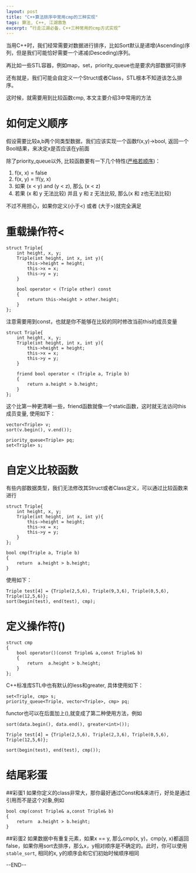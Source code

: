 ```yaml
---
layout: post
title: "C++算法排序中常用cmp的三种实现"
tags: 算法, C++, 江湖救急
excerpt: “行走江湖必备，C++三种常用的cmp方式实现”
---
```


当用C++时，我们经常需要对数据进行排序，比如Sort默认是递增(Ascending)序列，但是我们可能恰好需要一个递减(Desceding)序列。

再比如一些STL容器，例如map，set，priority_queue也是要求内部数据可排序

还有就是，我们可能会自定义一个Struct或者Class，STL根本不知道该怎么排序。

这时候，就需要用到比较函数cmp, 本文主要介绍3中常用的方法

# 如何定义顺序

假设需要比较a,b两个同类型数据，我们应该实现一个函数f(x,y)->bool, 返回一个Bool结果，来决定x是否应该在y前面

除了priority_queue以外, 比较函数要有一下几个特性([严格若顺序](https://en.wikipedia.org/wiki/Weak_ordering))：

1. f(x, x) = false
2. f(x, y) = !f(y, x)
3. 如果 (x < y) and (y < z), 那么 (x < z)
4. 若果 (x 和 y 无法比较) 并且 y 和 z 无法比较, 那么(x 和 z也无法比较)

不过不用担心，如果你定义(小于<) 或者 (大于>)就完全满足

# 重载操作符<

```
struct Triple{
    int height, x, y;
    Triple(int height, int x, int y){
        this->height = height;
        this->x = x;
        this->y = y;
    }
    
    bool operator < (Triple other) const
    {
        return this->height > other.height;
    }
};
```
注意需要用到const，也就是你不能够在比较的同时修改当前this的成员变量

```
struct Triple{
    int height, x, y;
    Triple(int height, int x, int y){
        this->height = height;
        this->x = x;
        this->y = y;
    }
    
    friend bool operator < (Triple a, Triple b)
    {
        return a.height > b.height;
    }
};
```

这个比第一种更清晰一些，friend函数就像一个static函数，这时就无法访问this成员变量, 使用如下：


```
vector<Triple> v;
sort(v.begin(), v.end());

priority_queue<Triple> pq;
set<Triple> s;

```

# 自定义比较函数

有些内部数据类型，我们无法修改其Struct或者Class定义，可以通过比较函数来进行

```
struct Triple{
    int height, x, y;
    Triple(int height, int x, int y){
        this->height = height;
        this->x = x;
        this->y = y;
    }
};

bool cmp(Triple a, Triple b)
{
    return  a.height > b.height;
}
```

使用如下：

```
Triple test[4] = {Triple(2,5,6), Triple(9,3,6), Triple(0,5,6), Triple(12,5,6)};
sort(begin(test), end(test), cmp);
```

# 定义操作符()

```
struct cmp
{
    bool operator()(const Triple& a,const Triple& b)
    {
        return  a.height > b.height;
    }
};

```

C++标准库STL中也有默认的less<T>和greater<T>, 具体使用如下：

```
set<Triple, cmp> s;
priority_queue<Triple, vector<Triple>, cmp> pq;
```

functor也可以在后面加上(),就变成了第二种使用方法，例如

```
sort(data.begin(), data.end(), greater<int>());

Triple test[4] = {Triple(2,5,6), Triple(2,3,6), Triple(0,5,6), Triple(12,5,6)};

sort(begin(test), end(test), cmp());

```


# 结尾彩蛋
##彩蛋1
如果你定义的class非常大，那你最好通过Const和&来进行，好处是通过引用而不是这个对象,例如

```
bool cmp(const Triple& a,const Triple& b)
{
    return  a.height > b.height;
}
```

##彩蛋2
如果数据中有重复元素，如果x == y, 那么cmp(x, y)，cmp(y, x)都返回false，如果你用sort去排序，那么x，y相对顺序是不确定的。此时，你可以使用```stable_sort```, 相同的x, y的顺序会和它们初始时候顺序相同


--END--
